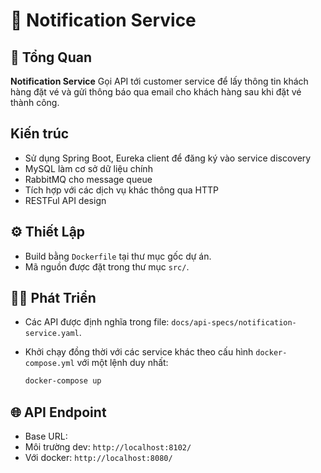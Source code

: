 

# 📢 Notification Service

## 📝 Tổng Quan

**Notification Service** 
Gọi API tới customer service để lấy thông tin khách hàng đặt vé và gửi thông báo qua email cho khách hàng sau khi đặt vé thành công.

## Kiến trúc

* Sử dụng Spring Boot, Eureka client để đăng ký vào service discovery
* MySQL làm cơ sở dữ liệu chính
* RabbitMQ cho message queue
* Tích hợp với các dịch vụ khác thông qua HTTP
* RESTFul API design

## ⚙️ Thiết Lập

* Build bằng `Dockerfile` tại thư mục gốc dự án.
* Mã nguồn được đặt trong thư mục `src/`.

## 👨‍💻 Phát Triển

* Các API được định nghĩa trong file: `docs/api-specs/notification-service.yaml`.
* Khởi chạy đồng thời với các service khác theo cấu hình `docker-compose.yml` với một lệnh duy nhất:

  ```bash
  docker-compose up
  ```

## 🌐 API Endpoint

* Base URL: 
* Môi trường dev: `http://localhost:8102/`
* Với docker: `http://localhost:8080/`

